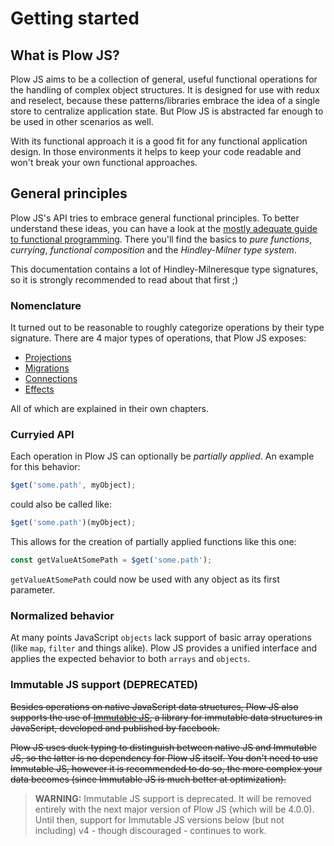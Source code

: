 # Getting started

## What is Plow JS?

Plow JS aims to be a collection of general, useful functional operations for the handling of complex object structures. It is designed for use with redux and reselect, because these patterns/libraries embrace the idea of a single store to centralize application state. But Plow JS is abstracted far enough to be used in other scenarios as well.

With its functional approach it is a good fit for any functional application design. In those environments it helps to keep your code readable and won't break your own functional approaches.

## General principles

Plow JS's API tries to embrace general functional principles. To better understand these ideas, you can have a look at the [mostly adequate guide to functional programming](https://drboolean.gitbooks.io/mostly-adequate-guide/content/). There you'll find the basics to *pure functions*, *currying*, *functional composition* and the *Hindley-Milner type system*.

This documentation contains a lot of Hindley-Milneresque type signatures, so it is strongly recommended to read about that first ;)

### Nomenclature

It turned out to be reasonable to roughly categorize operations by their type signature. There are 4 major types of operations, that Plow JS exposes:

* [Projections](projections.md)
* [Migrations](migrations.md)
* [Connections](connections.md)
* [Effects](effects.md)

All of which are explained in their own chapters.

### Curryied API

Each operation in Plow JS can optionally be *partially applied*. An example for this behavior:

```js
$get('some.path', myObject);
```

could also be called like:

```js
$get('some.path')(myObject);
```

This allows for the creation of partially applied functions like this one:

```js
const getValueAtSomePath = $get('some.path');
```

`getValueAtSomePath` could now be used with any object as its first parameter.

### Normalized behavior

At many points JavaScript `objects` lack support of basic array operations (like `map`, `filter` and things alike). Plow JS provides a unified interface and applies the expected behavior to both `arrays` and `objects`.

### Immutable JS support (DEPRECATED)

<s>Besides operations on native JavaScript data structures, Plow JS also supports the use of [Immutable JS](http://facebook.github.io/immutable-js/), a library for immutable data structures in JavaScript, developed and published by facebook.

Plow JS uses duck typing to distinguish between native JS and Immutable JS, so the latter is no dependency for Plow JS itself. You don't need to use Immutable JS, however it is recommended to do so, the more complex your data becomes (since Immutable JS is much better at optimization).</s>

> **WARNING:** Immutable JS support is deprecated. It will be removed entirely with the next major version of Plow JS (which will be 4.0.0). Until then, 
support for Immutable JS versions below (but not including) v4 - though discouraged - continues to work. 
